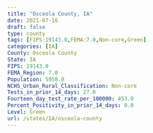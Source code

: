 ```yaml
---
title: "Osceola County, IA"
date: 2021-07-16
draft: false
type: county
tags: [FIPS:19143.0,FEMA:7.0,Non-core,Green]
categories: [IA]
County: Osceola County
State: IA
FIPS: 19143.0
FEMA_Region: 7.0
Population: 5958.0
NCHS_Urban_Rural_Classification: Non-core
Tests_in_prior_14_days: 27.0
Fourteen_day_test_rate_per_100000: 453.0
Percent_Positivity_in_prior_14_days: 0.0
Level: Green
url: /states/IA/osceola-county
---
```



